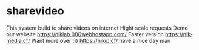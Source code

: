 # sharevideo
This system build to share videos on internet
Hight scale requests
Demo our website
https://niklab.000webhostapp.com/
Faster version
https://nik-media.cf/
Want more over :))
https://nikip.cf/
have a nice day man 

